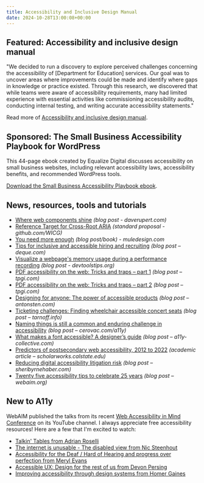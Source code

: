 ```yaml
---
title: Accessibility and Inclusive Design Manual
date: 2024-10-28T13:00:08+00:00
---
```


## Featured: Accessibility and inclusive design manual

"We decided to run a discovery to explore perceived challenges concerning the accessibility of [Department for Education] services. Our goal was to uncover areas where improvements could be made and identify where gaps in knowledge or practice existed. Through this research, we discovered that while teams were aware of accessibility requirements, many had limited experience with essential activities like commissioning accessibility audits, conducting internal testing, and writing accurate accessibility statements."

Read more of [Accessibility and inclusive design manual](https://accessibility.blog.gov.uk/2024/10/29/accessibility-and-inclusive-design-manual-blog/).

## Sponsored: The Small Business Accessibility Playbook for WordPress

This 44-page ebook created by Equalize Digital discusses accessibility on small business websites, including relevant accessibility laws, accessibility benefits, and recommended WordPress tools.

[Download the Small Business Accessibility Playbook ebook](https://equalizedigital.com/the-small-business-accessibility-playbook-for-wordpress/?utm_source=a11yweekly&utm_medium=sponsored).

## News, resources, tools and tutorials

- [Where web components shine](https://daverupert.com/2024/10/super-web-components-sunshine/) *(blog post - daverupert.com)*
- [Reference Target for Cross-Root ARIA](https://github.com/WICG/webcomponents/blob/gh-pages/proposals/reference-target-explainer.md) *(standard proposal - github.com/WICG)*
- [You need more enough](https://www.muledesign.com/blog/you-need-more-enough) *(blog post/book) - muledesign.com*
- [Tips for inclusive and accessible hiring and recruiting](https://www.deque.com/blog/tips-for-inclusive-and-accessible-hiring-and-recruiting/) *(blog post – deque.com)*
- [Visualize a webpage's memory usage during a performance recording](https://devtoolstips.org/tips/en/visualize-memory-usage-during-perf-recording/) *(blog post - devtoolstips.org)*
- [PDF accessibility on the web: Tricks and traps – part 1](https://www.tpgi.com/pdf-accessibility-on-the-web-tricks-and-traps-part-1/) *(blog post – tpgi.com)*
- [PDF accessibility on the web: Tricks and traps – part 2](https://www.tpgi.com/pdf-accessibility-on-the-web-tricks-and-traps-part-2/) *(blog post – tpgi.com)*
- [Designing for anyone: The power of accessible products](https://www.antonsten.com/articles/designing-for-anyone/) *(blog post – antonsten.com)*
- [Ticketing challenges: Finding wheelchair accessible concert seats](https://tarnoff.info/2024/10/24/ticketing-challenges-finding-wheelchair-accessible-concert-seats/) *(blog post – tarnoff.info)*
- [Naming things is still a common and enduring challenge in accessibility](https://cerovac.com/a11y/2024/10/naming-things-is-still-a-common-and-enduring-challenge-in-accessibility/) *(blog post – cerovac.com/a11y)*
- [What makes a font accessible? A designer’s guide](https://www.a11y-collective.com/blog/accessible-fonts/) *(blog post – a11y-collective.com)*
- [Predictors of postsecondary web accessibility, 2012 to 2022](https://scholarworks.calstate.edu/concern/publications/gb19fd48d) *(academic article – scholarworks.calstate.edu)*
- [Reducing digital accessibility litigation risk](https://www.sheribyrnehaber.com/reducing-digital-accessibility-litigation-risk/) *(blog post – sheribyrnehaber.com)*
- [Twenty five accessibility tips to celebrate 25 years](https://webaim.org/blog/25-tips/) *(blog post – webaim.org)*

## New to A11y

WebAIM published the talks from its recent [Web Accessibility in Mind Conference](https://conference.webaim.org) on its YouTube channel. I always appreciate free accessibility resources! Here are a few that I'm excited to watch:

- [Talkin' Tables from Adrian Roselli](https://www.youtube.com/watch?v=xaIjHF7FHv8)
- [The internet is unusable - The disabled view from Nic Steenhout](https://www.youtube.com/watch?v=naYwty9mMMA)
- [Accessibility for the Deaf / Hard of Hearing and progress over perfection from Meryl Evans](https://www.youtube.com/watch?v=ROFEXy-X-JU)
- [Accessible UX: Design for the rest of us from Devon Persing](https://www.youtube.com/watch?v=15U3sZmXL4I)
- [Improving accessibility through design systems from Homer Gaines](https://www.youtube.com/watch?v=lsl3xMUL-zo)
